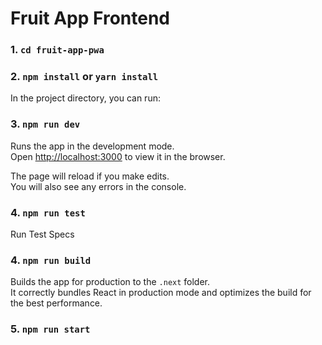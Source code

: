 # Fruit App Frontend


### 1. `cd fruit-app-pwa`

### 2. `npm install` or `yarn install`


In the project directory, you can run:

### 3. `npm run dev`

Runs the app in the development mode.<br>
Open [http://localhost:3000](http://localhost:3000) to view it in the browser.

The page will reload if you make edits.<br>
You will also see any errors in the console.

### 4. `npm run test` 

Run Test Specs


### 4. `npm run build`

Builds the app for production to the `.next` folder.<br>
It correctly bundles React in production mode and optimizes the build for the best performance.

### 5. `npm run start`





